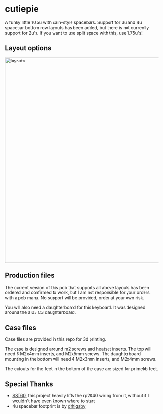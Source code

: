# cutiepie
A funky little 10.5u with cain-style spacebars. Support for 3u and 4u spacebar bottom row layouts has been added, but there is not currently support for 2u's. If you want to use split space with this, use 1.75u's!

## Layout options
<img width="673" alt="layouts" src="https://user-images.githubusercontent.com/2542062/189012236-82d1c22b-16fd-4c5c-a58e-53a78203e5e6.png">

## Production files
The current version of this pcb that supports all above layouts has been ordered and confirmed to work, but I am not responsible for your orders with a pcb manu. No support will be provided, order at your own risk.

You will also need a daughterboard for this keyboard. It was designed around the ai03 C3 daughterboard.

## Case files
Case files are provided in this repo for 3d printing.

The case is designed around m2 screws and heatset inserts. The top will need 6 M2x4mm inserts, and M2x5mm screws. The daughterboard mounting in the bottom will need 4 M2x3mm inserts, and M2x4mm screws.

The cutouts for the feet in the bottom of the case are sized for primekb feet.

## Special Thanks
- [SST60](https://github.com/dededecline/SST60), this project heavily lifts the rp2040 wiring from it, without it I wouldn't have even known where to start
- 4u spacebar footprint is by [drhigsby](https://github.com/drhigsby)
